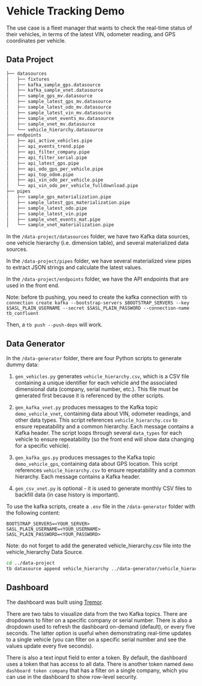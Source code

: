 # Vehicle Tracking Demo

The use case is a fleet manager that wants to check the real-time status of their vehicles, in terms of the latest VIN, odometer reading, and GPS coordinates per vehicle.

## Data Project

```txt
├── datasources
│   ├── fixtures
│   ├── kafka_sample_gps.datasource
│   ├── kafka_sample_vnet.datasource
│   ├── sample_gps_mv.datasource
│   ├── sample_latest_gps_mv.datasource
│   ├── sample_latest_odo_mv.datasource
│   ├── sample_latest_vin_mv.datasource
│   ├── sample_vnet_events_mv.datasource
│   ├── sample_vnet_mv.datasource
│   └── vehicle_hierarchy.datasource
├── endpoints
│   ├── api_active_vehicles.pipe
│   ├── api_events_trend.pipe
│   ├── api_filter_company.pipe
│   ├── api_filter_serial.pipe
│   ├── api_latest_gps.pipe
│   ├── api_odo_gps_per_vehicle.pipe
│   ├── api_top_odom.pipe
│   ├── api_vin_odo_per_vehicle.pipe
│   └── api_vin_odo_per_vehicle_fulldownload.pipe
├── pipes
│   ├── sample_gps_materialization.pipe
│   ├── sample_latest_gps_materialization.pipe
│   ├── sample_latest_odo.pipe
│   ├── sample_latest_vin.pipe
│   ├── sample_vnet_events_mat.pipe
│   └── sample_vnet_materialization.pipe
```

In the `/data-project/datasources` folder, we have two Kafka data sources, one vehicle hierarchy (i.e. dimension table), and several materialized data sources.

In the `/data-project/pipes` folder, we have several materialized view pipes to extract JSON strings and calculate the latest values.

In the `/data-project/endpoints` folder, we have the API endpoints that are used in the front end.

Note: before tb pushing, you need to create the kafka connection with `tb connection create kafka --bootstrap-servers $BOOTSTRAP_SERVERS --key $SASL_PLAIN_USERNAME --secret $SASL_PLAIN_PASSWORD --connection-name tb_confluent`

Then, a `tb push --push-deps` will work.

## Data Generator

In the `/data-generator` folder, there are four Python scripts to generate dummy data:

1. `gen_vehicles.py` generates `vehicle_hierarchy.csv`, which is a CSV file containing a unique identifier for each vehicle and the associated dimensional data (company, serial number, etc.). This file must be generated first because it is referenced by the other scripts.

2. `gen_kafka_vnet.py` produces messages to the Kafka topic `demo_vehicle_vnet`, containing data about VIN, odometer readings, and other data types. This script references `vehicle_hierarchy.csv` to ensure repeatability and a common hierarchy. Each message contains a Kafka header. The script loops through several `data_types` for each vehicle to ensure repeatability (so the front end will show data changing for a specific vehicle).

3. `gen_kafka_gps.py` produces messages to the Kafka topic `demo_vehicle_gps`, containing data about GPS location. This script references `vehicle_hierarchy.csv` to ensure repeatability and a common hierarchy. Each message contains a Kafka header.

4. `gen_csv_vnet.py` is optional - it is used to generate monthly CSV files to backfill data (in case history is important).

To use the kafka scripts, create a `.env` file in the `/data-generator` folder with the following content:

```.env
BOOTSTRAP_SERVERS=<YOUR_SERVER>
SASL_PLAIN_USERNAME=<YOUR_USERNAME>
SASL_PLAIN_PASSWORD=<YOUR_PASSWORD>
```

Note: do not forget to add the generated vehicle_hierarchy.csv file into the vehicle_hierarchy Data Source.

```bash
cd ../data-project
tb datasource append vehicle_hierarchy ../data-generator/vehicle_hierarchy.csv
```

## Dashboard

The dashboard was built using [Tremor](https://www.tremor.so/).

There are two tabs to visualize data from the two Kafka topics. There are dropdowns to filter on a specific company or serial number. There is also a dropdown used to refresh the dashboard on-demand (default), or every five seconds. The latter option is useful when demonstrating real-time updates to a single vehicle (you can filter on a specific serial number and see the values update every five seconds).

There is also a text input field to enter a token. By default, the dashboard uses a token that has access to all data. There is another token named `demo dashboard token company` that has a filter on a single company, which you can use in the dashboard to show row-level security.
